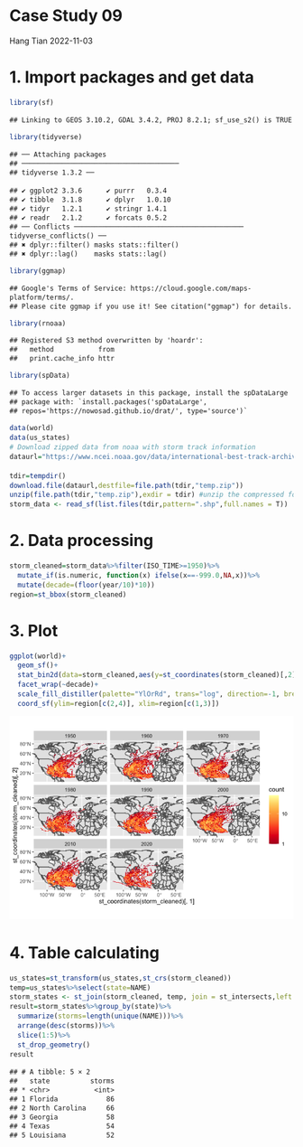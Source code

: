 Case Study 09
================
Hang Tian
2022-11-03

# 1. Import packages and get data

``` r
library(sf)
```

    ## Linking to GEOS 3.10.2, GDAL 3.4.2, PROJ 8.2.1; sf_use_s2() is TRUE

``` r
library(tidyverse)
```

    ## ── Attaching packages
    ## ───────────────────────────────────────
    ## tidyverse 1.3.2 ──

    ## ✔ ggplot2 3.3.6      ✔ purrr   0.3.4 
    ## ✔ tibble  3.1.8      ✔ dplyr   1.0.10
    ## ✔ tidyr   1.2.1      ✔ stringr 1.4.1 
    ## ✔ readr   2.1.2      ✔ forcats 0.5.2 
    ## ── Conflicts ────────────────────────────────────────── tidyverse_conflicts() ──
    ## ✖ dplyr::filter() masks stats::filter()
    ## ✖ dplyr::lag()    masks stats::lag()

``` r
library(ggmap)
```

    ## Google's Terms of Service: https://cloud.google.com/maps-platform/terms/.
    ## Please cite ggmap if you use it! See citation("ggmap") for details.

``` r
library(rnoaa)
```

    ## Registered S3 method overwritten by 'hoardr':
    ##   method           from
    ##   print.cache_info httr

``` r
library(spData)
```

    ## To access larger datasets in this package, install the spDataLarge
    ## package with: `install.packages('spDataLarge',
    ## repos='https://nowosad.github.io/drat/', type='source')`

``` r
data(world)
data(us_states)
# Download zipped data from noaa with storm track information
dataurl="https://www.ncei.noaa.gov/data/international-best-track-archive-for-climate-stewardship-ibtracs/v04r00/access/shapefile/IBTrACS.NA.list.v04r00.points.zip"

tdir=tempdir()
download.file(dataurl,destfile=file.path(tdir,"temp.zip"))
unzip(file.path(tdir,"temp.zip"),exdir = tdir) #unzip the compressed folder
storm_data <- read_sf(list.files(tdir,pattern=".shp",full.names = T))
```

# 2. Data processing

``` r
storm_cleaned=storm_data%>%filter(ISO_TIME>=1950)%>%
  mutate_if(is.numeric, function(x) ifelse(x==-999.0,NA,x))%>%
  mutate(decade=(floor(year/10)*10))
region=st_bbox(storm_cleaned)
```

# 3. Plot

``` r
ggplot(world)+
  geom_sf()+
  stat_bin2d(data=storm_cleaned,aes(y=st_coordinates(storm_cleaned)[,2], x=st_coordinates(storm_cleaned)[,1]),bins=100)+
  facet_wrap(~decade)+
  scale_fill_distiller(palette="YlOrRd", trans="log", direction=-1, breaks = c(1,10,100,1000))+
  coord_sf(ylim=region[c(2,4)], xlim=region[c(1,3)])
```

![](case_study_09_files/figure-gfm/unnamed-chunk-3-1.png)<!-- -->

# 4. Table calculating

``` r
us_states=st_transform(us_states,st_crs(storm_cleaned))
temp=us_states%>%select(state=NAME)
storm_states <- st_join(storm_cleaned, temp, join = st_intersects,left = F)
result=storm_states%>%group_by(state)%>%
  summarize(storms=length(unique(NAME)))%>%
  arrange(desc(storms))%>%
  slice(1:5)%>%
  st_drop_geometry()
result
```

    ## # A tibble: 5 × 2
    ##   state          storms
    ## * <chr>           <int>
    ## 1 Florida            86
    ## 2 North Carolina     66
    ## 3 Georgia            58
    ## 4 Texas              54
    ## 5 Louisiana          52
